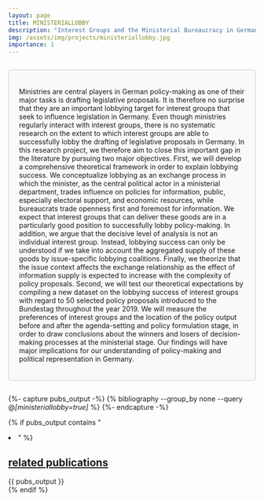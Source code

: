 ```yaml
---
layout: page
title: MINISTERIALLOBBY
description: "Interest Groups and the Ministerial Bureaucracy in Germany: Studying lobbying success at the administrative stage"
img: /assets/img/projects/ministeriallobby.jpg
importance: 1
---
```


<div style="border: 1px solid #ccc; border-radius: 5px; padding: 1.5em; margin: 2em 0; background-color: #f9f9f9;">

  <p>Ministries are central players in German policy-making as one of their major tasks is drafting legislative proposals. It is therefore no surprise that they are an important lobbying target for interest groups that seek to influence legislation in Germany. Even though ministries regularly interact with interest groups, there is no systematic research on the extent to which interest groups are able to successfully lobby the drafting of legislative proposals in Germany. In this research project, we therefore aim to close this important gap in the literature by pursuing two major objectives. First, we will develop a comprehensive theoretical framework in order to explain lobbying success. We conceptualize lobbying as an exchange process in which the minister, as the central political actor in a ministerial department, trades influence on policies for information, public, especially electoral support, and economic resources, while bureaucrats trade openness first and foremost for information. We expect that interest groups that can deliver these goods are in a particularly good position to successfully lobby policy-making. In addition, we argue that the decisive level of analysis is not an individual interest group. Instead, lobbying success can only be understood if we take into account the aggregated supply of these goods by issue-specific lobbying coalitions. Finally, we theorize that the issue context affects the exchange relationship as the effect of information supply is expected to increase with the complexity of policy proposals. Second, we will test our theoretical expectations by compiling a new dataset on the lobbying success of interest groups with regard to 50 selected policy proposals introduced to the Bundestag throughout the year 2019. We will measure the preferences of interest groups and the location of the policy output before and after the agenda-setting and policy formulation stage, in order to draw conclusions about the winners and losers of decision-making processes at the ministerial stage. Our findings will have major implications for our understanding of policy-making and political representation in Germany.</p>

</div>

{%- capture pubs_output -%}
  {% bibliography --group_by none --query @*[ministeriallobby=true]* %}
{%- endcapture -%}

{% if pubs_output contains "<li>" %}
  <div>
    <h2>
      <a href="{{ '/publications/' | relative_url }}" style="color: inherit">
        related publications
      </a>
    </h2>
    <div class="publications">
      {{ pubs_output }}
    </div>
  </div>
{% endif %}